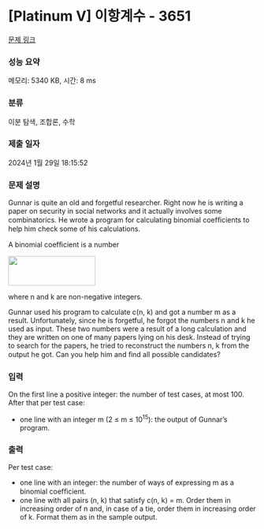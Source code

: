 # [Platinum V] 이항계수 - 3651 

[문제 링크](https://www.acmicpc.net/problem/3651) 

### 성능 요약

메모리: 5340 KB, 시간: 8 ms

### 분류

이분 탐색, 조합론, 수학

### 제출 일자

2024년 1월 29일 18:15:52

### 문제 설명

<p>Gunnar is quite an old and forgetful researcher. Right now he is writing a paper on security in social networks and it actually involves some combinatorics. He wrote a program for calculating binomial coefﬁcients to help him check some of his calculations.</p>

<p>A binomial coefﬁcient is a number</p>

<p><img alt="" src="https://www.acmicpc.net/upload/images/daum_equation_1358305217093.png" style="height:60px; opacity:0.9; width:177px"></p>

<p>where n and k are non-negative integers.</p>

<p>Gunnar used his program to calculate c(n, k) and got a number m as a result. Unfortunately, since he is forgetful, he forgot the numbers n and k he used as input. These two numbers were a result of a long calculation and they are written on one of many papers lying on his desk. Instead of trying to search for the papers, he tried to reconstruct the numbers n, k from the output he got. Can you help him and ﬁnd all possible candidates?</p>

### 입력 

 <p>On the first line a positive integer: the number of test cases, at most 100. After that per test case:</p>

<ul>
	<li>one line with an integer m (2 ≤ m ≤ 10<sup>15</sup>): the output of Gunnar’s program.</li>
</ul>

### 출력 

 <p>Per test case:</p>

<ul>
	<li>one line with an integer: the number of ways of expressing m as a binomial coefﬁcient.</li>
	<li>one line with all pairs (n, k) that satisfy c(n, k) = m. Order them in increasing order of n and, in case of a tie, order them in increasing order of k. Format them as in the sample output.</li>
</ul>


